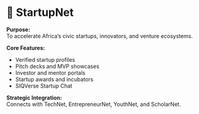 # 🚀 StartupNet

**Purpose:**  
To accelerate Africa’s civic startups, innovators, and venture ecosystems.

**Core Features:**
- Verified startup profiles
- Pitch decks and MVP showcases
- Investor and mentor portals
- Startup awards and incubators
- SIQVerse Startup Chat

**Strategic Integration:**  
Connects with TechNet, EntrepreneurNet, YouthNet, and ScholarNet.
